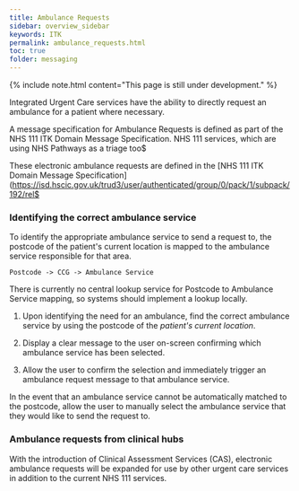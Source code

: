 ```yaml
---
title: Ambulance Requests
sidebar: overview_sidebar
keywords: ITK
permalink: ambulance_requests.html
toc: true
folder: messaging
---
```

{% include note.html content="This page is still under development." %}

Integrated Urgent Care services have the ability to directly request an ambulance for a patient where necessary.

A message specification for Ambulance Requests is defined as part of the NHS 111 ITK Domain Message Specification. NHS 111 services, which are using NHS Pathways as a triage too$

These electronic ambulance requests are defined in the [NHS 111 ITK Domain Message Specification](https://isd.hscic.gov.uk/trud3/user/authenticated/group/0/pack/1/subpack/192/rel$


### Identifying the correct ambulance service

To identify the appropriate ambulance service to send a request to, the postcode of the patient's current location is mapped to the ambulance service responsible for that area.

`Postcode -> CCG -> Ambulance Service`

There is currently no central lookup service for Postcode to Ambulance Service mapping, so systems should implement a lookup locally.

1. Upon identifying the need for an ambulance, find the correct ambulance service by using the postcode of the *patient's current location*.

2. Display a clear message to the user on-screen confirming which ambulance service has been selected.

3. Allow the user to confirm the selection and immediately trigger an ambulance request message to that ambulance service.

In the event that an ambulance service cannot be automatically matched to the postcode, allow the user to manually select the ambulance service that they would like to send the request to.


### Ambulance requests from clinical hubs

With the introduction of Clinical Assessment Services (CAS), electronic ambulance requests will be expanded for use by other urgent care services in addition to the current NHS 111 services.
